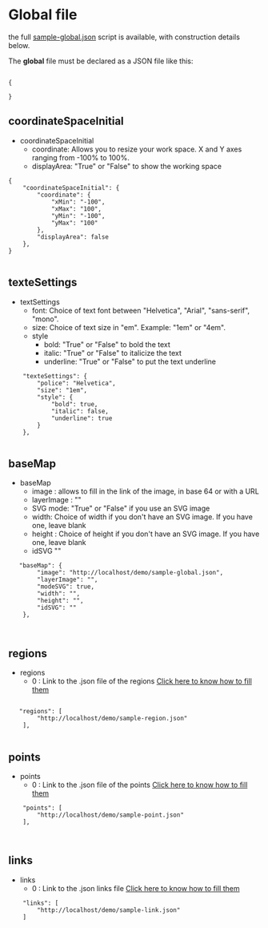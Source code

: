 # Global file

the full [sample-global.json](../../resource/sampleJson/sample-global.json) script is available, with construction details below.



The **global** file must be declared as a JSON file like this:

```

{ 

}

```

## coordinateSpaceInitial

- coordinateSpaceInitial	
    - coordinate: Allows you to resize your work space. X and Y axes ranging from -100% to 100%. 
    - displayArea: "True" or "False" to show the working space

```
{
    "coordinateSpaceInitial": {
        "coordinate": {
            "xMin": "-100",
            "xMax": "100",
            "yMin": "-100",
            "yMax": "100"
        },
        "displayArea": false
    },
}


```






## texteSettings

- textSettings	
    - font: Choice of text font between "Helvetica", "Arial", "sans-serif", "mono".
    - size: Choice of text size in "em". Example: "1em" or "4em".
    - style	
        - bold: "True" or "False" to bold the text
        - italic: "True" or "False" to italicize the text
        - underline: "True" or "False" to put the text underline

```
    "texteSettings": {
        "police": "Helvetica",
        "size": "1em",
        "style": {
            "bold": true,
            "italic": false,
            "underline": true
        }
    },


```


## baseMap

- baseMap	
    - image : allows to fill in the link of the image, in base 64 or with a URL
    - layerImage : ""
    - SVG mode: "True" or "False" if you use an SVG image
    - width: Choice of width if you don't have an SVG image. If you have one, leave blank
    - height : Choice of height if you don't have an SVG image. If you have one, leave blank
    - idSVG ""

```
   "baseMap": {
        "image": "http://localhost/demo/sample-global.json",
        "layerImage": "",
        "modeSVG": true,
        "width": "",
        "height": "",
        "idSVG": ""
    },
 


```


## regions

- regions	
    - 0 : Link to the .json file of the regions [Click here to know how to fill them](json-region.md)


```

   "regions": [
        "http://localhost/demo/sample-region.json"
    ],
    

```


## points

- points	
    - 0 : Link to the .json file of the points [Click here to know how to fill them](json-point.md)

```    
    "points": [
        "http://localhost/demo/sample-point.json"
    ],
    
    
```


## links

- links	
    - 0 : Link to the .json links file [Click here to know how to fill them](json-links.md)

```
    "links": [
        "http://localhost/demo/sample-link.json"
    ]



